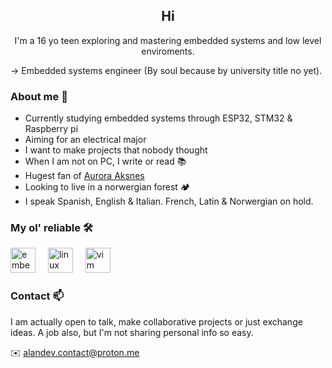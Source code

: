 <h2 align="center">Hi</h2>

<p align="center">I'm a 16 yo teen exploring and mastering embedded systems and low level enviroments.</p>

-> Embedded systems engineer (By soul because by university title no yet).

### About me 🧍
- Currently studying embedded systems through ESP32, STM32 & Raspberry pi
- Aiming for an electrical major
- I want to make projects that nobody thought
- When I am not on PC, I write or read 📚
- Hugest fan of [Aurora Aksnes](https://youtu.be/Y1YTg6SEed8?t=4)
- Looking to live in a norwergian forest 🏕️
- I speak Spanish, English & Italian. French, Latin & Norwergian on hold.

### My ol' reliable 🛠




<div align="left">
  <img src="https://cdn.jsdelivr.net/gh/devicons/devicon/icons/embeddedc/embeddedc-original.svg" height="40" alt="embeddedc logo"  />
  <img width="12" />
  <img src="https://skillicons.dev/icons?i=linux" height="40" alt="linux logo"  />
  <img width="12" />
  <img src="https://skillicons.dev/icons?i=vim" height="40" alt="vim logo"  />
</div>


### Contact 📫
I am actually open to talk, make collaborative projects or just exchange ideas. A job also, but I'm not sharing personal info so easy.


✉️ alandev.contact@proton.me
